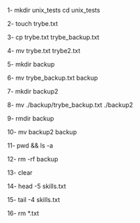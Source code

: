 1- 	mkdir unix_tests
	cd unix_tests

2- 	touch trybe.txt

3- 	cp trybe.txt trybe_backup.txt

4- 	mv trybe.txt trybe2.txt

5-	mkdir backup

6-	mv trybe_backup.txt backup

7-	mkdir backup2

8-	mv ./backup/trybe_backup.txt ./backup2

9-	rmdir backup

10-	mv backup2 backup

11- pwd && ls -a

12-	rm -rf backup

13- clear

14-	head -5 skills.txt

15-	tail -4 skills.txt

16-	rm *.txt